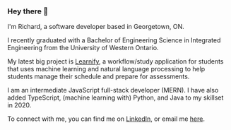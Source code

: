 ### Hey there 👋

I'm Richard, a software developer based in Georgetown, ON.

I recently graduated with a Bachelor of Engineering Science in Integrated Engineering from the University of Western Ontario. 

My latest big project is [Learnify](https://learnify.ca), a workflow/study application for students that uses machine learning and natural language processing to help students manage their schedule and prepare for assessments.

I am an intermediate JavaScript full-stack developer (MERN). I have also added TypeScript, (machine learning with) Python, and Java to my skillset in 2020.

To connect with me, you can find me on [LinkedIn](https://linkedin.com/in/richardantao), or email me [here](mailto:richardmantao@gmail.com).
